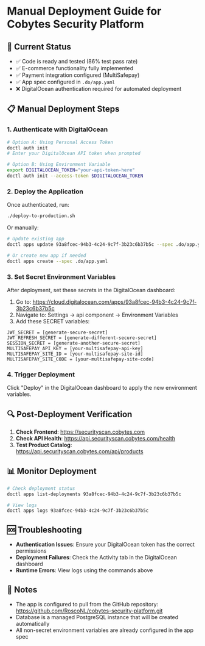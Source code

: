# Manual Deployment Guide for Cobytes Security Platform

## 🚀 Current Status
- ✅ Code is ready and tested (86% test pass rate)
- ✅ E-commerce functionality fully implemented
- ✅ Payment integration configured (MultiSafepay)
- ✅ App spec configured in `.do/app.yaml`
- ❌ DigitalOcean authentication required for automated deployment

## 📋 Manual Deployment Steps

### 1. Authenticate with DigitalOcean

```bash
# Option A: Using Personal Access Token
doctl auth init
# Enter your DigitalOcean API token when prompted

# Option B: Using Environment Variable
export DIGITALOCEAN_TOKEN="your-api-token-here"
doctl auth init --access-token $DIGITALOCEAN_TOKEN
```

### 2. Deploy the Application

Once authenticated, run:

```bash
./deploy-to-production.sh
```

Or manually:

```bash
# Update existing app
doctl apps update 93a8fcec-94b3-4c24-9c7f-3b23c6b37b5c --spec .do/app.yaml

# Or create new app if needed
doctl apps create --spec .do/app.yaml
```

### 3. Set Secret Environment Variables

After deployment, set these secrets in the DigitalOcean dashboard:

1. Go to: https://cloud.digitalocean.com/apps/93a8fcec-94b3-4c24-9c7f-3b23c6b37b5c
2. Navigate to: Settings → api component → Environment Variables
3. Add these SECRET variables:

```
JWT_SECRET = [generate-secure-secret]
JWT_REFRESH_SECRET = [generate-different-secure-secret]
SESSION_SECRET = [generate-another-secure-secret]
MULTISAFEPAY_API_KEY = [your-multisafepay-api-key]
MULTISAFEPAY_SITE_ID = [your-multisafepay-site-id]
MULTISAFEPAY_SITE_CODE = [your-multisafepay-site-code]
```

### 4. Trigger Deployment

Click "Deploy" in the DigitalOcean dashboard to apply the new environment variables.

## 🔍 Post-Deployment Verification

1. **Check Frontend**: https://securityscan.cobytes.com
2. **Check API Health**: https://api.securityscan.cobytes.com/health
3. **Test Product Catalog**: https://api.securityscan.cobytes.com/api/products

## 📊 Monitor Deployment

```bash
# Check deployment status
doctl apps list-deployments 93a8fcec-94b3-4c24-9c7f-3b23c6b37b5c

# View logs
doctl apps logs 93a8fcec-94b3-4c24-9c7f-3b23c6b37b5c
```

## 🆘 Troubleshooting

- **Authentication Issues**: Ensure your DigitalOcean token has the correct permissions
- **Deployment Failures**: Check the Activity tab in the DigitalOcean dashboard
- **Runtime Errors**: View logs using the commands above

## 📝 Notes

- The app is configured to pull from the GitHub repository: https://github.com/RoscoNL/cobytes-security-platform.git
- Database is a managed PostgreSQL instance that will be created automatically
- All non-secret environment variables are already configured in the app spec